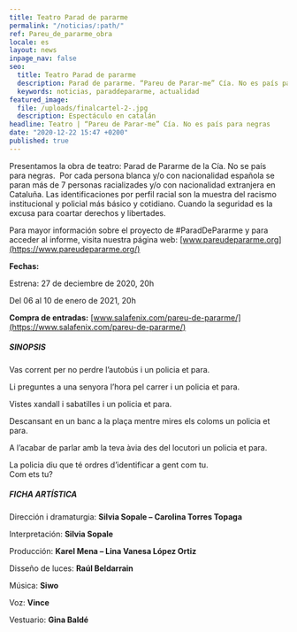 ```yaml
---
title: Teatro Parad de pararme
permalink: "/noticias/:path/"
ref: Pareu_de_pararme_obra
locale: es
layout: news
inpage_nav: false
seo:
  title: Teatro Parad de pararme
  description: Parad de pararme. “Pareu de Parar-me” Cía. No es país para negras
  keywords: noticias, paraddepararme, actualidad
featured_image:
  file: /uploads/finalcartel-2-.jpg
  description: Espectáculo en catalán
headline: Teatro | “Pareu de Parar-me” Cía. No es país para negras
date: "2020-12-22 15:47 +0200"
published: true
---
```

Presentamos la obra de teatro: Parad de Pararme de la Cía. No se país para negras. 
Por cada persona blanca y/o con nacionalidad española se paran más de 7 personas racializades y/o con nacionalidad extranjera en Cataluña. Las identificaciones por perfil racial son la muestra del racismo institucional y policial más básico y cotidiano. Cuando la seguridad es la excusa para coartar derechos y libertades.

Para mayor información sobre el proyecto de #ParadDePararme y para acceder al informe, visita nuestra página web: [www.pareudepararme.org](https://www.pareudepararme.org/)

**Fechas:**

Estrena: 27 de deciembre de 2020, 20h

Del 06 al 10 de enero de 2021, 20h

**Compra de entradas:** [www.salafenix.com/pareu-de-pararme/](https://www.salafenix.com/pareu-de-pararme/)

##### SINOPSIS

Vas corrent per no perdre l’autobús i un policia et para.

Li preguntes a una senyora l’hora pel carrer i un policia et para.

Vistes xandall i sabatilles i un policia et para.

Descansant en un banc a la plaça mentre mires els coloms un policia et para.

A l’acabar de parlar amb la teva àvia des del locutori un policia et para.

La policia diu que té ordres d’identificar a gent com tu.\
Com ets tu?

##### FICHA ARTÍSTICA

Dirección i dramaturgia: **Silvia Sopale – Carolina Torres Topaga**

Interpretación: **Silvia Sopale**

Producción: **Karel Mena – Lina Vanesa López Ortiz**

Disseño de luces: **Raúl Beldarrain**

Música: **Siwo**

Voz: **Vince**

Vestuario: **Gina Baldé**